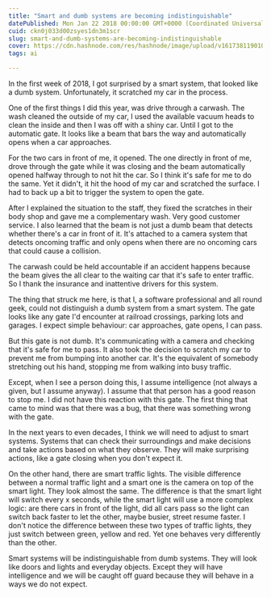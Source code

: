 ```yaml
---
title: "Smart and dumb systems are becoming indistinguishable"
datePublished: Mon Jan 22 2018 00:00:00 GMT+0000 (Coordinated Universal Time)
cuid: ckn0j033d00zsyes1dn3m1scr
slug: smart-and-dumb-systems-are-becoming-indistinguishable
cover: https://cdn.hashnode.com/res/hashnode/image/upload/v1617381190107/f5Yh9ZA-9.jpeg
tags: ai

---
```



In the first week of 2018, I got surprised by a smart system, that looked like a dumb system. Unfortunately, it scratched my car in the process.

One of the first things I did this year, was drive through a carwash. The wash cleaned the outside of my car, I used the available vacuum heads to clean the inside and then I was off with a shiny car. Until I got to the automatic gate. It looks like a beam that bars the way and automatically opens when a car approaches.

For the two cars in front of me, it opened. The one directly in front of me, drove through the gate while it was closing and the beam automatically opened halfway through to not hit the car. So I think it's safe for me to do the same. Yet it didn't, it hit the hood of my car and scratched the surface. I had to back up a bit to trigger the system to open the gate.

After I explained the situation to the staff, they fixed the scratches in their body shop and gave me a complementary wash. Very good customer service. I also learned that the beam is not just a dumb beam that detects whether there's a car in front of it. It's attached to a camera system that detects oncoming traffic and only opens when there are no oncoming cars that could cause a collision.

The carwash could be held accountable if an accident happens because the beam gives the all clear to the waiting car that it's safe to enter traffic. So I thank the insurance and inattentive drivers for this system.

The thing that struck me here, is that I, a software professional and all round geek, could not distinguish a dumb system from a smart system. The gate looks like any gate I'd encounter at railroad crossings, parking lots and garages. I expect simple behaviour: car approaches, gate opens, I can pass.

But this gate is not dumb. It's communicating with a camera and checking that it's safe for me to pass. It also took the decision to scratch my car to prevent me from bumping into another car. It's the equivalent of somebody stretching out his hand, stopping me from walking into busy traffic.

Except, when I see a person doing this, I assume intelligence (not always a given, but I assume anyway). I assume that that person has a good reason to stop me. I did not have this reaction with this gate. The first thing that came to mind was that there was a bug, that there was something wrong with the gate.

In the next years to even decades, I think we will need to adjust to smart systems. Systems that can check their surroundings and make decisions and take actions based on what they observe. They will make surprising actions, like a gate closing when you don't expect it.

On the other hand, there are smart traffic lights. The visible difference between a normal traffic light and a smart one is the camera on top of the smart light. They look almost the same. The difference is that the smart light will switch every x seconds, while the smart light will use a more complex logic: are there cars in front of the light, did all cars pass so the light can switch back faster to let the other, maybe busier, street resume faster. I don't notice the difference between these two types of traffic lights, they just switch between green, yellow and red. Yet one behaves very differently than the other.

Smart systems will be indistinguishable from dumb systems. They will look like doors and lights and everyday objects. Except they will have intelligence and we will be caught off guard because they will behave in a ways we do not expect.

